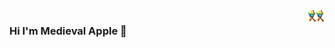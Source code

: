 
<a href="https://joust.medievalapple.net/">
  <img align="right" alt="Discord Status" src=https://raw.githubusercontent.com/MedievalApple/Joust-Brigade/main/public/assets/sprite_sheet/ostrich/walk_ostrich/walk3.png>
</a>
<a href="https://rally.medievalapple.net/">
  <img align="right" alt="Discord Status" src=https://raw.githubusercontent.com/MedievalApple/Joust-Brigade/main/public/assets/sprite_sheet/ostrich/walk_ostrich/walk3.png>
</a>

### Hi I'm Medieval Apple 🍎

<!--
**MedievalApple/medievalapple** is a ✨ _special_ ✨ repository because its `README.md` (this file) appears on your GitHub profile.

Here are some ideas to get you started:

- 🔭 I’m currently working on ...
- 🌱 I’m currently learning ...
- 👯 I’m looking to collaborate on ...
- 🤔 I’m looking for help with ...
- 💬 Ask me about ...
- 📫 How to reach me: ...
- 😄 Pronouns: ...
- ⚡ Fun fact: ...
-->
